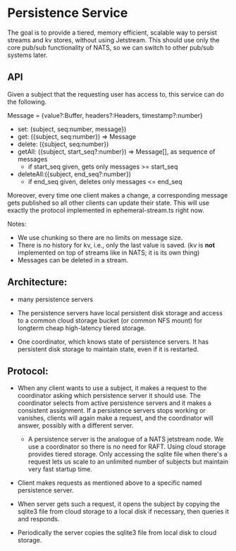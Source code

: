 # Persistence Service

The goal is to provide a tiered, memory efficient, scalable way to persist
streams and kv stores, without using Jetstream. This should use only the core
pub/sub functionality of NATS, so we can switch to other pub/sub systems later.

## API

Given a subject that the requesting user has access to, this service can do the following.

Message = {value?:Buffer, headers?:Headers, timestamp?:number}

- set: \(subject, seq:number, message}\)
- get: \({subject, seq:number}\) =&gt; Message
- delete: \({subject, seq:number}\)
- getAll: \({subject, start\_seq?:number}\) =&gt; Message\[\], as sequence of messages
  - if start\_seq given, gets only messages &gt;= start\_seq
- deleteAll:\({subject, end\_seq?:number}\)
  - if end\_seq given, deletes only messages &lt;= end\_seq

Moreover, every time one client makes a change, a corresponding message gets
published so all other clients can update their state. This will use exactly
the protocol implemented in ephemeral-stream.ts right now.

Notes:

- We use chunking so there are no limits on message size.
- There is no history for kv, i.e., only the last value is saved. (kv is **not** implemented
  on top of streams like in NATS; it is its own thing)
- Messages can be deleted in a stream.

## Architecture:

- many persistence servers

- The persistence servers have local persistent disk storage and access to a common cloud
  storage bucket (or common NFS mount) for longterm cheap high-latency tiered storage.

- One coordinator, which knows state of persistence servers. It has persistent disk
  storage to maintain state, even if it is restarted.

## Protocol:

- When any client wants to use a subject, it makes a request to the coordinator asking which
  persistence server it should use. The coordinator selects from active persistence servers
  and it makes a consistent assignment. If a persistence servers stops working or vanishes,
  clients will again make a request, and the coordinator will answer, possibly with a
  different server.
  - A persistence server is the analogue of a NATS jetstream node. We use
    a coordinator so there is no need for RAFT. Using cloud storage provides
    tiered storage. Only accessing the sqlite file when there's a request lets
    us scale to an unlimited number of subjects but maintain very fast
    startup time.
- Client makes requests as mentioned above to a specific named persistence server.

- When server gets such a request, it opens the subject by copying the sqlite3 file from
  cloud storage to a local disk if necessary, then queries it and responds.
- Periodically the server copies the sqlite3 file from local disk to cloud storage.

